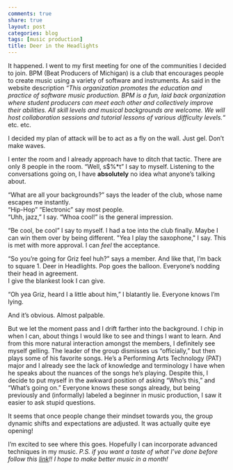 ```yaml
---
comments: true
share: true
layout: post
categories: blog
tags: [music production]
title: Deer in the Headlights
---
```


It happened. I went to my first meeting for one of the communities I decided to join. 
BPM (Beat Producers of Michigan) is a club that encourages people to create music using a variety of software and instruments.  As said in the website description *“This organization promotes the education and practice of software music production.  BPM is a fun, laid back organization where student producers can meet each other and collectively improve their abilities.  All skill levels and musical backgrounds are welcome.  We will host collaboration sessions and tutorial lessons of various difficulty levels.“* etc. etc. 

I decided my plan of attack will be to act as a fly on the wall. Just gel. Don’t make waves. 
 
I enter the room and I already approach have to ditch that tactic. There are only 8 people in the room.
“Well, s$%*t” I say to myself.
Listening to the conversations going on, I have **absolutely** no idea what anyone’s talking about.

“What are all your backgrounds?” says the leader of the club, whose name escapes me instantly.  
“Hip-Hop” “Electronic” say most people.  
“Uhh, jazz,” I say.
“Whoa cool!” is the general impression. 

“Be cool, be cool” I say to myself. I had a toe into the club finally. Maybe I can win them over by being different.
"Yea I play the saxophone," I say. This is met with more approval. I can *feel* the acceptance.

“So you’re going for Griz feel huh?” says a member.
And like that, I’m back to square 1. Deer in Headlights. Pop goes the balloon. 
Everyone’s nodding their head in agreement.  
I give the blankest look I can give.  

“Oh yea Griz, heard I a little about him,” I blatantly lie. Everyone knows I’m lying. 

And it’s obvious. Almost palpable.

But we let the moment pass and I drift farther into the background. I chip in when I can, about things I would like to see and things I want to learn. And from this more natural interaction amongst the members, I definitely see myself gelling. The leader of the group dismisses us “officially,” but then plays some of his favorite songs. He’s  a Performing Arts Technology (PAT) major and I already see the lack of knowledge and terminology I have when he speaks about the nuances of the songs he’s playing. 
Despite this, I decide to put myself in the awkward position of asking “Who’s this,” and “What’s going on.” 
Everyone knows these songs already, but being previously and (informally) labeled a beginner in music production, I saw it easier to ask stupid questions.

It seems that once people change their mindset towards you, the group dynamic shifts and expectations are adjusted. It was actually quite eye opening! 

I’m excited to see where this goes. Hopefully I can incorporate advanced techniques in my music.
*P.S. if you want a taste of what I’ve done before follow this [link](https://soundcloud.com/tamballer/boss)!!
I hope to make better music in a month!*
